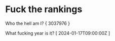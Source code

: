 # Fuck the rankings

Who the hell am I?
{ 3037976 }

What fucking year is it?
[ 2024-01-17T09:00:00Z ]
